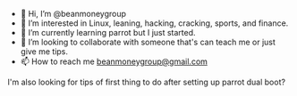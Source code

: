 - 👋 Hi, I’m @beanmoneygroup
- 👀 I’m interested in Linux, leaning, hacking, cracking, sports, and finance.
- 🌱 I’m currently learning parrot but I just started.
- 💞️ I’m looking to collaborate with someone that's can teach me or just give me tips.
- 📫 How to reach me beanmoneygroup@gmail.com


I'm also looking for tips of first thing to do after setting up parrot dual boot?
